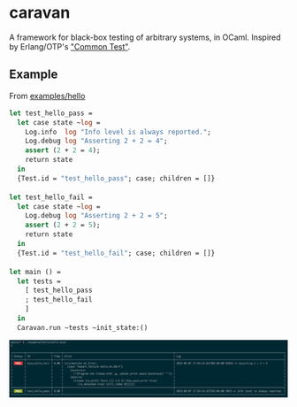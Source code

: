 caravan
=======

A framework for black-box testing of arbitrary systems, in OCaml. Inspired by
Erlang/OTP's ["Common Test"][].

["Common Test"]: http://www.erlang.org/doc/apps/common_test/basics_chapter.html

Example
-------

From [examples/hello](examples/hello)

```ocaml
let test_hello_pass =
  let case state ~log =
    Log.info  log "Info level is always reported.";
    Log.debug log "Asserting 2 + 2 = 4";
    assert (2 + 2 = 4);
    return state
  in
  {Test.id = "test_hello_pass"; case; children = []}

let test_hello_fail =
  let case state ~log =
    Log.debug log "Asserting 2 + 2 = 5";
    assert (2 + 2 = 5);
    return state
  in
  {Test.id = "test_hello_fail"; case; children = []}

let main () =
  let tests =
    [ test_hello_pass
    ; test_hello_fail
    ]
  in
  Caravan.run ~tests ~init_state:()
```

![1 pass, 1 fail](screenshot.png)
